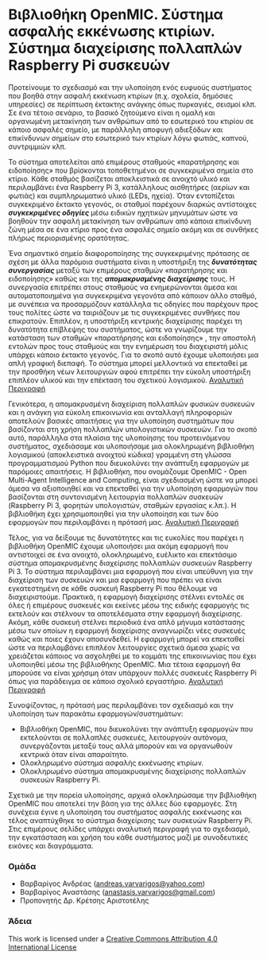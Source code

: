 # Βιβλιοθήκη OpenMIC.  Σύστημα ασφαλής εκκένωσης κτιρίων. Σύστημα διαχείρισης πολλαπλών Raspberry Pi συσκευών

Προτείνουμε το σχεδιασμό και την υλοποίηση ενός ευφυούς συστήματος που βοηθά στην ασφαλή εκκένωση κτιρίων (π.χ. σχολεία, δημόσιες υπηρεσίες) σε περίπτωση έκτακτης ανάγκης όπως πυρκαγιές, σεισμοί κλπ. Σε ένα τέτοιο σενάριο, το βασικό ζητούμενο είναι η ομαλή και οργανωμένη μετακίνηση των ανθρώπων από το εσωτερικό του κτιρίου σε κάποιο ασφαλές σημείο, με παράλληλη αποφυγή αδιεξόδων και επικίνδυνων σημείων στο εσωτερικό των κτιρίων λόγω φωτιάς, καπνού, συντριμμιών κλπ. 

Το σύστημα αποτελείται από  επιμέρους σταθμούς «παρατήρησης και ειδοποίησης» που βρίσκονται τοποθετημένοι σε συγκεκριμένα σημεία στο κτίριο. Κάθε σταθμός βασίζεται αποκλειστικά σε ανοιχτό υλικό και περιλαμβάνει ένα Raspberry Pi 3, κατάλληλους αισθητήρες (αερίων και φωτιάς) και συμπληρωματικό υλικό (LEDs, ηχεία). Όταν εντοπίζεται συγκεκριμένο  έκτακτο γεγονός, οι σταθμοί παρέχουν διαρκώς αντίστοιχες <b><i>συγκεκριμένες οδηγίες </i></b> μέσω ειδικών ηχητικών μηνυμάτων ώστε να βοηθούν την ασφαλή μετακίνηση των ανθρώπων από κάποια επικίνδυνη ζώνη μέσα σε ένα κτίριο προς ένα ασφαλές σημείο ακόμη και σε συνθήκες πλήρως περιορισμένης ορατότητας.</p>

Ένα σημαντικό σημείο διαφοροποίησης της συγκεκριμένης πρότασης σε σχέση με άλλα παρόμοια συστήματα είναι η υποστήριξη της <b><i>δυνατότητας συνεργασίας</i></b> μεταξύ των επιμέρους σταθμών «παρατήρησης και ειδοποίησης» καθώς και της <b><i>απομακρυσμένης διαχείρισης</i></b> τους. Η συνεργασία επιτρέπει στους σταθμούς να ενημερώνονται άμεσα και αυτοματοποιημένα για συγκεκριμένα γεγονότα από κάποιον άλλο σταθμό, με συνέπεια να προσαρμόζουν κατάλληλα τις οδηγίες που παρέχουν προς τους πολίτες ώστε να ταιριάζουν με τις συγκεκριμένες συνθήκες που επικρατούν. Επιπλέον, η υποστήριξη κεντρικής διαχείρισης παρέχει τη δυνατότητα επίβλεψης του συστήματος, ώστε να γνωρίζουμε την κατάσταση των σταθμών  «παρατήρησης και ειδοποίησης» , την αποστολή εντολών προς τους σταθμούς και την ενημέρωση του διαχειριστή μόλις υπάρχει κάποιο έκτακτο γεγονός. Για το σκοπό αυτό έχουμε υλοποιήσει μια απλή γραφική διεπαφή.  Το σύστημα μπορεί μελλοντικά να επεκταθεί με την προσθήκη νέων λειτουργιών αφού επιτρέπει την εύκολη υποστήριξη επιπλέον υλικού και την επέκταση του σχετικού λογισμικού.  [Αναλυτική Περιγραφή](docs/emergency.md)

Γενικότερα, η απομακρυσμένη διαχείριση πολλαπλών φυσικών συσκευών και η ανάγκη για εύκολη επικοινωνία και ανταλλαγή πληροφοριών αποτελούν βασικές απαιτήσεις για την υλοποίηση συστημάτων που βασίζονται στη χρήση πολλαπλών υπολογιστικών συσκευών.  Για το σκοπό αυτό, παράλληλα στα πλαίσια της υλοποίησης του προτεινόμενου συστήματος, σχεδιάσαμε και υλοποιήσαμε μια ολοκληρωμένη βιβλιοθήκη λογισμικού (αποκλειστικά ανοιχτού κώδικα) γραμμένη στη γλώσσα προγραμματισμού Python που διευκολύνει την ανάπτυξη εφαρμογών με παρόμοιες απαιτήσεις. Η βιβλιοθήκη, που ονομάζουμε OpenMIC - Open Multi-Agent Intelligence and Computing,  είναι σχεδιασμένη ώστε να μπορεί άμεσα να αξιοποιηθεί και να επεκταθεί για την υλοποίηση εφαρμογών που βασίζονται στη συντονισμένη λειτουργία πολλαπλών συσκευών (Raspberry Pi 3, φορητών υπολογιστών, σταθμών εργασίας κ.λπ.). Η βιβλιοθήκη έχει χρησιμοποιηθεί για την υλοποίηση και των δύο εφαρμογών που περιλαμβάνει η πρότασή μας.  [Αναλυτική Περιγραφή](docs/openmic.md)

Τέλος, για να δείξουμε τις δυνατότητες και τις ευκολίες που παρέχει η βιβλιοθήκη OpenMIC έχουμε υλοποιήσει μια ακόμη εφαρμογή που αντιστοιχεί σε ένα ανοιχτό, ολοκληρωμένο, ευέλικτο και επεκτάσιμο σύστημα απομακρυσμένης διαχείρισης πολλαπλών συσκευών  Raspberry Pi 3.  Το σύστημα περιλαμβάνει μια εφαρμογή που είναι υπεύθυνη για την διαχείριση των συσκευών και μια εφαρμογή που πρέπει να είναι εγκατεστημένη σε κάθε συσκευή  Raspberry Pi που θέλουμε να διαχειριστούμε. Πρακτικά, η εφαρμογή διαχείρισης στέλνει εντολές σε όλες ή επιμέρους συσκευές και εκείνες μέσω της ειδικής εφαρμογής τις εκτελούν και στέλνουν τα αποτελέσματα στην εφαρμογή διαχείρισης. Ακόμη, κάθε συσκευή στέλνει περιοδικά ένα απλό μήνυμα κατάστασης μέσω των οποίων η εφαρμογή διαχείρισης αναγνωρίζει νέες συσκευές καθώς και ποιες έχουν αποσυνδεθεί. Η εφαρμογή μπορεί να επεκταθεί ώστε να περιλαμβάνει επιπλέον λειτουργίες σχετικά άμεσα χωρίς να χρειάζεται κάποιος να ασχοληθεί με το κομμάτι της επικοινωνίας που έχει υλοποιηθεί μέσω της βιβλιοθήκης OpenMIC. Μια τέτοια εφαρμογή θα μπορούσε να είναι χρήσιμη όταν υπάρχουν πολλές συσκευές Raspberry Pi όπως για παράδειγμα σε κάποιο σχολικό εργαστήριο.  [Αναλυτική Περιγραφή](docs/management.md)

Συνοψίζοντας, η πρότασή μας περιλαμβάνει τον σχεδιασμό και την υλοποίηση των παρακάτω εφαρμογών/συστημάτων:
* Βιβλιοθήκη OpenMIC, που διευκολύνει την ανάπτυξη εφαρμογών  που εκτελούνται σε πολλαπλές συσκευές, λειτουργούν αυτόνομα, συνεργάζονται μεταξύ τους αλλά μπορούν και να οργανωθούν κεντρικά όταν είναι απαραίτητο.
* Ολοκληρωμένο σύστημα ασφαλής εκκένωσης κτιρίων. 
* Ολοκληρωμένο σύστημα απομακρυσμένης διαχείρισης πολλαπλών συσκευών Raspberry Pi.

Σχετικά με την πορεία υλοποίησης, αρχικά ολοκληρώσαμε την βιβλιοθήκη OpenMIC που αποτελεί την βάση για της άλλες δύο εφαρμογές. Στη συνέχεια έγινε η υλοποίηση του συστήματος ασφαλής εκκένωσης και τέλος αναπτύχθηκε το σύστημα διαχείρισης των συσκευών Raspberry Pi. Στις επιμέρους σελίδες υπάρχει αναλυτική περιγραφή για το σχεδιασμό, την εγκατάσταση και χρήση του κάθε συστήματος μαζί με συνοδευτικές εικόνες και διαγράμματα.

### Ομάδα
* Βαρβαρίγος Ανδρέας    (andreas.varvarigos@yahoo.com) 
* Βαρβαρίγος Αναστάσης  (anastasis.varvarigos@gmail.com)
* Προπονητής Δρ. Κρέτσης Αριστοτέλης

### Άδεια
This work is licensed under a [Creative Commons Attribution 4.0 International License](http://creativecommons.org/licenses/by/4.0/)
